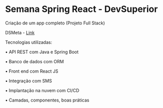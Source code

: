 # Semana Spring React - DevSuperior

Criação de um app completo (Projeto Full Stack)

DSMeta - [Link](https://dsmeta-mariane.netlify.app)

Tecnologias utilizadas:

• API REST com Java e Spring Boot

• Banco de dados com ORM

• Front end com React JS

• Integração com SMS

• Implantação na nuvem com CI/CD

• Camadas, componentes, boas práticas

